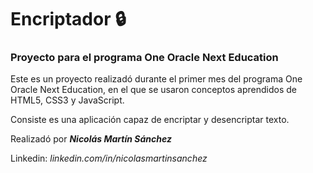 # Encriptador 🔒
### Proyecto para el programa One Oracle Next Education

Este es un proyecto realizadó durante el primer mes del programa One Oracle Next Education, en el que se usaron conceptos aprendidos de HTML5, CSS3 y JavaScript.

Consiste es una aplicación capaz de encriptar y desencriptar texto.

Realizadó por ***Nicolás Martín Sánchez***

Linkedin: *linkedin.com/in/nicolasmartinsanchez*
